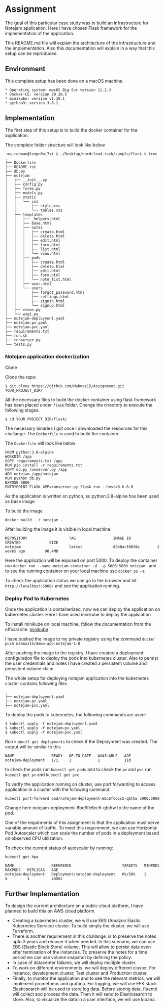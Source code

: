 # Assignment

The goal of this particular case study was to build an infrastructure for Notejam application. Here I have chosen Flask framework for the implementation of the application.

This README.md file will explain the architecture of the infrastructure and the implementation. Also this documentation will explain in a way that this setup can be reproduced.

## Environment

This complete setup has been done on a macOS machine. 

	* Operating system: macOS Big Sur version 11.2.3
    * Docker-CE: version 20.10.5
    * minikube: version v1.18.1 
    * python3: version 3.8.1

## Implementation

The first step of this setup is to build the docker container for the application.

The complete folder structure will look like below

```
 ma.rahman@lenpc0wj7xt $ ~/Desktop/nordcloud-task/sample/flask $ tree
.
├── Dockerfile
├── README.rst
├── db.py
├── notejam
│   ├── __init__.py
│   ├── config.py
│   ├── forms.py
│   ├── models.py
│   ├── static
│   │   └── css
│   │       ├── style.css
│   │       └── tables.css
│   ├── templates
│   │   ├── _helpers.html
│   │   ├── base.html
│   │   ├── notes
│   │   │   ├── create.html
│   │   │   ├── delete.html
│   │   │   ├── edit.html
│   │   │   ├── form.html
│   │   │   ├── list.html
│   │   │   └── view.html
│   │   ├── pads
│   │   │   ├── create.html
│   │   │   ├── delete.html
│   │   │   ├── edit.html
│   │   │   ├── form.html
│   │   │   └── note_list.html
│   │   ├── user.html
│   │   └── users
│   │       ├── forgot_password.html
│   │       ├── settings.html
│   │       ├── signin.html
│   │       └── signup.html
│   ├── views.py
│   └── wsgi.py
├── notejam-deployment.yaml
├── notejam-pv.yaml
├── notejam-pvc.yaml
├── requirements.txt
├── run.sh
├── runserver.py
└── tests.py

```
### Notejam application dockerization

Clone

Clone the repo:

```
$ git clone https://github.com/Mahnaz15/Assignment.git YOUR_PROJECT_DIR/ 

``` 

All the necessary files to build the docker container using flask framework has been placed under ```flask``` folder. Change the directory to execute the following stages.

```
$ cd YOUR_PROJECT_DIR/flask/

```
The necessary binaries I got once I downloaded the resources for this challange. The ```Dockerfile``` is used to build the container.

The ```Dockerfile``` will look like below

```
FROM python:3.8-alpine
WORKDIR /app
COPY requirements.txt /app
RUN pip install -r requirements.txt
COPY db.py runserver.py /app
ADD notejam /app/notejam
RUN python db.py
EXPOSE 5000
ENTRYPOINT FLASK_APP=runserver.py flask run --host=0.0.0.0

```
As the application is written on python, so python:3.8-alpine has been used as base image.

To build the image

```
docker build  -t notejam .

```
After building the image it is visible in local machine

```
REPOSITORY                   TAG                 IMAGE ID            CREATED             SIZE
notejam                      latest              88b0acf68fda        2 weeks ago         90.4MB

```
Here the application will be exposed on port 5000. To deploy the container run ```docker run --name notejam-container -d  -p 5000:5000 notejam ``` and to see the running container on your local machine use ```docker ps -a```

To check the application status we can go to the browser and hit ```http://localhost:5000/``` and see the application running.

### Deploy Pod to Kubernetes

Once the application is containerized, now we can deploy the application on kubernetes cluster. Here I have used minikube to deploy the application

To install minikube on local machine, follow the documentation from the official site: [minikube](https://minikube.sigs.k8s.io/docs/start/)

I have pushed the image to my private registry using the command ```docker push mahnaz15/demo-app:notejam-1.0```

After pushing the image to the registry, I have created a deployment configuration file to deploy the pods into kubernetes cluster. Also to persist the user credentials and notes I have created a persistent volume and persistent volume claim.

The whole setup for deploying notejam application into the kubernetes cluster contains following files

```
.
├── notejam-deployment.yaml
├── notejam-pv.yaml
├── notejam-pvc.yaml

```
To deploy the pods to kubernetes, the following commands are used:

```
$ kubectl apply -f notejam-deployment.yaml
$ kubectl apply -f notejam-pv.yaml
$ kubectl apply -f notejam-pvc.yaml

```
Run ```kubectl get deployments``` to check if the Deployment was created. The output will be similar to this

```
NAME                 READY   UP-TO-DATE   AVAILABLE   AGE
notejam-deployment   1/1     1            1           11d
```
to check the pods run ```kubectl get pods``` and to check the ```pv``` and ```pvc```  run ```kubectl get pv``` and ```kubectl get pvc```

To verify the application running on cluster, use port forwarding to access application in a cluster with the following command.

```kubectl port-forward pod/notejam-deployment-6bc6fc6cc5-qbthw 5000:5000 ``` 

Change here notejam-deployment-6bc6fc6cc5-qbthw to the name of the pod.

One of the requirments of this assignment is that the application must serve variable amount of traffic. To meet this requirement, we can use Horizontal Pod Autoscaler which can scale the number of pods in a deployment based on observed CPU utilization. 

To check the current status of autoscaler by running:

```
kubectl get hpa

NAME                 REFERENCE                       TARGETS   MINPODS   MAXPODS   REPLICAS   AGE
notejam-deployment   Deployment/notejam-deployment   0%/50%    1         5         1          2m58s

```

## Further Implementation

To design the current architecture on a public cloud platform, I have planned to build this on AWS cloud platform.

* Creating a kubernetes cluster, we will use EKS (Amazon Elastic Kubernetes Service) cluster. To build simply the cluster, we will use Terraform.
* There is another requirement in this challange, is to preserve the notes upto 3 years and recover it when needed. In this scenario, we can use EBS (Elastic Block Store) volume. This will allow to persist data even after termination of the instances. To preserve the notes for a time period we can use volume snapshot by defining the policy. 
* In case of datacenter failures, we will deploy multiple cluster.
* To work on different environments, we will deploy different cluster. For instance, development cluster, Test cluster and Production cluster.
* Finally, to monitor the application and to see the relevant metrics, we will implement prometheus and grafana. For logging, we will use EFK stack. Elasticsearch will be used to store log data. Before storing data, fluentd will collect and process the data. Then it will send to Elasticsearch to store. Also, to visualize the data in a user interface, we will use kibana.  
